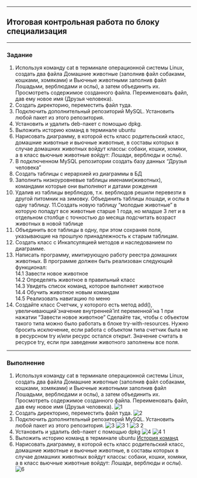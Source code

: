 ___

## Итоговая контрольная работа по блоку специализация

___ 

### Задание

1. Используя команду cat в терминале операционной системы Linux, создать
   два файла Домашние животные (заполнив файл собаками, кошками,
   хомяками) и Вьючные животными заполнив файл Лошадьми, верблюдами и
   ослы), а затем объединить их. Просмотреть содержимое созданного файла.
   Переименовать файл, дав ему новое имя (Друзья человека).
2. Создать директорию, переместить файл туда.
3. Подключить дополнительный репозиторий MySQL. Установить любой пакет
   из этого репозитория.
4. Установить и удалить deb-пакет с помощью dpkg.
5. Выложить историю команд в терминале ubuntu
6. Нарисовать диаграмму, в которой есть класс родительский класс, домашние
   животные и вьючные животные, в составы которых в случае домашних
   животных войдут классы: собаки, кошки, хомяки, а в класс вьючные животные
   войдут: Лошади, верблюды и ослы).
7. В подключенном MySQL репозитории создать базу данных “Друзья
   человека”
8. Создать таблицы с иерархией из диаграммы в БД
9. Заполнить низкоуровневые таблицы именами(животных), командами
   которые они выполняют и датами рождения
10. Удалив из таблицы верблюдов, т.к. верблюдов решили перевезти в другой
    питомник на зимовку. Объединить таблицы лошади, и ослы в одну таблицу.
    11.Создать новую таблицу “молодые животные” в которую попадут все
    животные старше 1 года, но младше 3 лет и в отдельном столбце с точностью
    до месяца подсчитать возраст животных в новой таблице
12. Объединить все таблицы в одну, при этом сохраняя поля, указывающие на
    прошлую принадлежность к старым таблицам.
13. Создать класс с Инкапсуляцией методов и наследованием по диаграмме.
14. Написать программу, имитирующую работу реестра домашних животных.
    В программе должен быть реализован следующий функционал:  
    14.1 Завести новое животное  
    14.2 Определять животное в правильный класс  
    14.3 Увидеть список команд, которое выполняет животное  
    14.4 Обучить животное новым командам  
    14.5 Реализовать навигацию по меню
15. Создайте класс Счетчик, у которого есть метод add(), увеличивающий̆
    значение внутренней̆ int переменной̆ на 1 при нажатии “Завести новое
    животное” Сделайте так, чтобы с объектом такого типа можно было работать в
    блоке try-with-resources. Нужно бросить исключение, если работа с объектом
    типа счетчик была не в ресурсном try и/или ресурс остался открыт. Значение
    считать в ресурсе try, если при заведении животного заполнены все поля.

---       

### Выполнение

1. Используя команду cat в терминале операционной системы Linux, создать
      два файла Домашние животные (заполнив файл собаками, кошками,
      хомяками) и Вьючные животными заполнив файл Лошадьми, верблюдами и
      ослы), а затем объединить их. Просмотреть содержимое созданного файла.
      Переименовать файл, дав ему новое имя (Друзья человека).
![1](https://github.com/aleksdima01/Pet_repository/assets/118337664/c53123d0-5d18-4579-b461-4d604bf2a6be)
2. Создать директорию, переместить файл туда.
![2](https://github.com/aleksdima01/Pet_repository/assets/118337664/f3d0bd8d-2095-4c27-8df8-2df59495ac81)
3. Подключить дополнительный репозиторий MySQL. Установить любой пакет
   из этого репозитория.
![3](https://github.com/aleksdima01/Pet_repository/assets/118337664/9582b803-70cd-445a-9913-6fcffb5429d5)
![3 1](https://github.com/aleksdima01/Pet_repository/assets/118337664/1ea9be8a-e661-4a06-91cc-ccc589adad68)
![3 2](https://github.com/aleksdima01/Pet_repository/assets/118337664/cd76501a-c5bf-45c3-892f-733a9c781eab)
4. Установить и удалить deb-пакет с помощью dpkg
![4](https://github.com/aleksdima01/Pet_repository/assets/118337664/521990c0-f1d8-424c-80b3-990533fd765c)
![4 1](https://github.com/aleksdima01/Pet_repository/assets/118337664/e809fe8b-0024-41a7-8955-be768114dbd7)
5. Выложить историю команд в терминале ubuntu
[История команд](./commands_history.txt)
6. Нарисовать диаграмму, в которой есть класс родительский класс, домашние
   животные и вьючные животные, в составы которых в случае домашних
   животных войдут классы: собаки, кошки, хомяки, а в класс вьючные животные
   войдут: Лошади, верблюды и ослы).
![6](https://github.com/aleksdima01/Pet_repository/assets/118337664/dd5b9fea-f16d-405b-8970-17a931317153)

